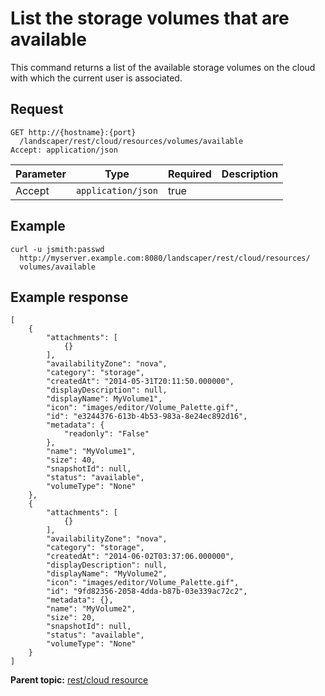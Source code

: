 # List the storage volumes that are available

This command returns a list of the available storage volumes on the cloud with which the current user is associated.

## Request

```
GET http://{hostname}:{port}
  /landscaper/rest/cloud/resources/volumes/available
Accept: application/json

```

|Parameter|Type|Required|Description|
|---------|----|--------|-----------|
|Accept|`application/json`|true| |

## Example

```
curl -u jsmith:passwd 
  http://myserver.example.com:8080/landscaper/rest/cloud/resources/
  volumes/available
```

## Example response

```
[
    {
        "attachments": [
            {}
        ],
        "availabilityZone": "nova",
        "category": "storage",
        "createdAt": "2014-05-31T20:11:50.000000",
        "displayDescription": null,
        "displayName": MyVolume1",
        "icon": "images/editor/Volume_Palette.gif",
        "id": "e3244376-613b-4b53-983a-8e24ec892d16",
        "metadata": {
            "readonly": "False"
        },
        "name": "MyVolume1",
        "size": 40,
        "snapshotId": null,
        "status": "available",
        "volumeType": "None"
    },
    {
        "attachments": [
            {}
        ],
        "availabilityZone": "nova",
        "category": "storage",
        "createdAt": "2014-06-02T03:37:06.000000",
        "displayDescription": null,
        "displayName": "MyVolume2",
        "icon": "images/editor/Volume_Palette.gif",
        "id": "9fd82356-2058-4dda-b87b-03e339ac72c2",
        "metadata": {},
        "name": "MyVolume2",
        "size": 20,
        "snapshotId": null,
        "status": "available",
        "volumeType": "None"
    }
]
```

**Parent topic:** [rest/cloud resource](../../com.ibm.edt.api.doc/topics/rest_cloud.md)

